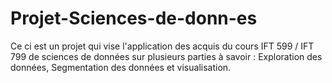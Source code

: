 # Projet-Sciences-de-donn-es
Ce ci est un projet qui vise l'application des acquis du cours IFT 599 / IFT 799 de sciences de données sur plusieurs parties à savoir : Exploration des données, Segmentation des données et visualisation.
